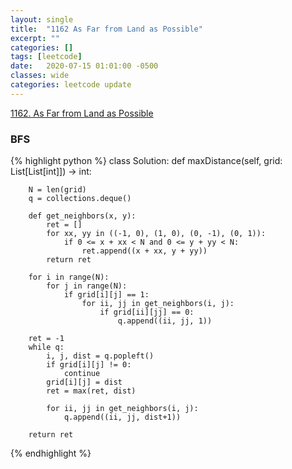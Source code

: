 ```yaml
---
layout: single
title:  "1162 As Far from Land as Possible"
excerpt: ""
categories: []
tags: [leetcode]
date:   2020-07-15 01:01:00 -0500
classes: wide
categories: leetcode update
---
```


[1162. As Far from Land as Possible](https://leetcode.com/problems/as-far-from-land-as-possible/)

### BFS


{% highlight python %}
class Solution:
    def maxDistance(self, grid: List[List[int]]) -> int:
        
        N = len(grid)
        q = collections.deque()
        
        def get_neighbors(x, y):
            ret = []
            for xx, yy in ((-1, 0), (1, 0), (0, -1), (0, 1)):
                if 0 <= x + xx < N and 0 <= y + yy < N:
                    ret.append((x + xx, y + yy))
            return ret
            
        for i in range(N):
            for j in range(N):
                if grid[i][j] == 1:
                    for ii, jj in get_neighbors(i, j):
                        if grid[ii][jj] == 0:
                            q.append((ii, jj, 1))
        
        ret = -1        
        while q:
            i, j, dist = q.popleft()
            if grid[i][j] != 0:
                continue
            grid[i][j] = dist
            ret = max(ret, dist)
            
            for ii, jj in get_neighbors(i, j):
                q.append((ii, jj, dist+1))
                
        return ret
            
{% endhighlight %}
